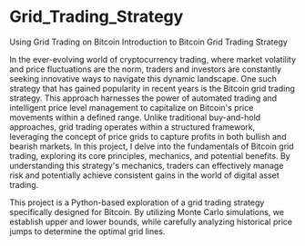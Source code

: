 # Grid_Trading_Strategy
Using Grid Trading on Bitcoin
Introduction to Bitcoin Grid Trading Strategy

In the ever-evolving world of cryptocurrency trading, where market volatility and price fluctuations are the norm, traders and investors are constantly seeking innovative ways to navigate this dynamic landscape. 
One such strategy that has gained popularity in recent years is the Bitcoin grid trading strategy. 
This approach harnesses the power of automated trading and intelligent price level management to capitalize on Bitcoin's price movements within a defined range. 
Unlike traditional buy-and-hold approaches, grid trading operates within a structured framework, leveraging the concept of price grids to capture profits in both bullish and bearish markets. 
In this project, I delve into the fundamentals of Bitcoin grid trading, exploring its core principles, mechanics, and potential benefits. 
By understanding this strategy's mechanics, traders can effectively manage risk and potentially achieve consistent gains in the world of digital asset trading. 

This project is a Python-based exploration of a grid trading strategy specifically designed for Bitcoin. 
By utilizing Monte Carlo simulations, we establish upper and lower bounds, while carefully analyzing historical price jumps to determine the optimal grid lines. 



